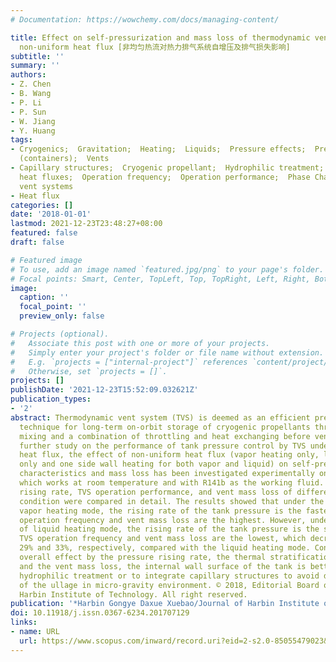```yaml
---
# Documentation: https://wowchemy.com/docs/managing-content/

title: Effect on self-pressurization and mass loss of thermodynamic vent system by
  non-uniform heat flux [非均匀热流对热力排气系统自增压及排气损失影响]
subtitle: ''
summary: ''
authors:
- Z. Chen
- B. Wang
- P. Li
- P. Sun
- W. Jiang
- Y. Huang
tags:
- Cryogenics;  Gravitation;  Heating;  Liquids;  Pressure effects;  Pressurization;  Propellants;  Tanks
  (containers);  Vents
- Capillary structures;  Cryogenic propellant;  Hydrophilic treatment;  Non-uniform
  heat fluxes;  Operation frequency;  Operation performance;  Phase Change;  Thermodynamic
  vent systems
- Heat flux
categories: []
date: '2018-01-01'
lastmod: 2021-12-23T23:48:27+08:00
featured: false
draft: false

# Featured image
# To use, add an image named `featured.jpg/png` to your page's folder.
# Focal points: Smart, Center, TopLeft, Top, TopRight, Left, Right, BottomLeft, Bottom, BottomRight.
image:
  caption: ''
  focal_point: ''
  preview_only: false

# Projects (optional).
#   Associate this post with one or more of your projects.
#   Simply enter your project's folder or file name without extension.
#   E.g. `projects = ["internal-project"]` references `content/project/deep-learning/index.md`.
#   Otherwise, set `projects = []`.
projects: []
publishDate: '2021-12-23T15:52:09.032621Z'
publication_types:
- '2'
abstract: Thermodynamic vent system (TVS) is deemed as an efficient pressure control
  technique for long-term on-orbit storage of cryogenic propellants through fluid
  mixing and a combination of throttling and heat exchanging before venting. To conduct
  further study on the performance of tank pressure control by TVS under non-uniform
  heat flux, the effect of non-uniform heat flux (vapor heating only, liquid heating
  only and one side wall heating for both vapor and liquid) on self-pressurization
  characteristics and mass loss has been investigated experimentally on a TVS simulator,
  which works at room temperature and with R141b as the working fluid. The tank pressure
  rising rate, TVS operation performance, and vent mass loss of different heating
  condition were compared in detail. The results showed that under the condition of
  vapor heating mode, the rising rate of the tank pressure is the fastest, the TVS
  operation frequency and vent mass loss are the highest. However, under the condition
  of liquid heating mode, the rising rate of the tank pressure is the slowest, the
  TVS operation frequency and vent mass loss are the lowest, which decreased by 42%,
  29% and 33%, respectively, compared with the liquid heating mode. Considering the
  overall effect by the pressure rising rate, the thermal stratification of the fluid
  and the vent mass loss, the internal wall surface of the tank is better to have
  hydrophilic treatment or to integrate capillary structures to avoid direct heating
  of the ullage in micro-gravity environment. © 2018, Editorial Board of Journal of
  Harbin Institute of Technology. All right reserved.
publication: '*Harbin Gongye Daxue Xuebao/Journal of Harbin Institute of Technology*'
doi: 10.11918/j.issn.0367-6234.201707129
links:
- name: URL
  url: https://www.scopus.com/inward/record.uri?eid=2-s2.0-85055479023&doi=10.11918%2fj.issn.0367-6234.201707129&partnerID=40&md5=6a6c7793fd946e9d8a8fbc05f5c2f460
---
```

